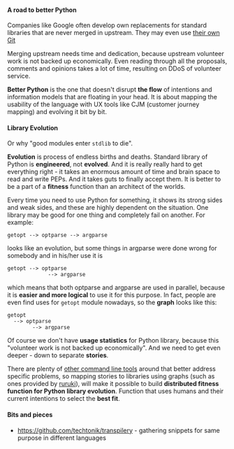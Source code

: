 
#### A road to better Python

Companies like Google often develop own replacements
for standard libraries that are never merged in upstream.
They may even use [their own Git](http://commondatastorage.googleapis.com/chrome-infra-docs/flat/depot_tools/docs/html/depot_tools.html)

Merging upstream needs time and dedication, because
upstream volunteer work is not backed up economically.
Even reading through all the proposals, comments and
opinions takes a lot of time, resulting on DDoS of
volunteer service.

**Better Python** is the one that doesn't disrupt
**the flow** of intentions and information models that
are floating in your head. It is about mapping the
usability of the language with UX tools like CJM
(customer journey mapping) and evolving it bit by bit.


#### Library Evolution

Or why "good modules enter `stdlib` to die".

**Evolution** is process of endless births and deaths.
Standard library of Python is **engineered**, not
__evolved__. And it is really really hard to get
everything right - it takes an enormous amount of time
and brain space to read and write PEPs. And it takes
guts to finally accept them. It is better to be a part
of a **fitness** function than an architect of the
worlds.

Every time you need to use Python for something, it
shows its strong sides and weak sides, and these are
highly dependent on the situation. One library may be
good for one thing and completely fail on another.
For example:

    getopt --> optparse --> argparse
    
looks like an evolution, but some things in argparse
were done wrong for somebody and in his/her use it is

    getopt --> optparse
                 --> argparse

which means that both optparse and argparse are used
in parallel, because it is **easier and more logical**
to use it for this purpose. In fact, people are even
find uses for `getopt` module nowadays, so the **graph**
looks like this:

    getopt
      --> optparse
            --> argparse

Of course we don't have **usage statistics** for Python
library, because this "volunteer work is not backed up
economically". And we need to get even deeper - down to
separate **stories**.

There are plenty of
[other command line tools](https://github.com/vinta/awesome-python#command-line-tools)
around that better address specific problems, so mapping
stories to libraries using graphs (such as ones provided
by [ruruki](https://github.com/optiver/ruruki-eye)),
will make it possible to build **distributed fitness
function for Python library evolution**. Function that
uses humans and their current intentions to select the
**best fit**.


#### Bits and pieces

* https://github.com/techtonik/transpilery - gathering
  snippets for same purpose in different languages

